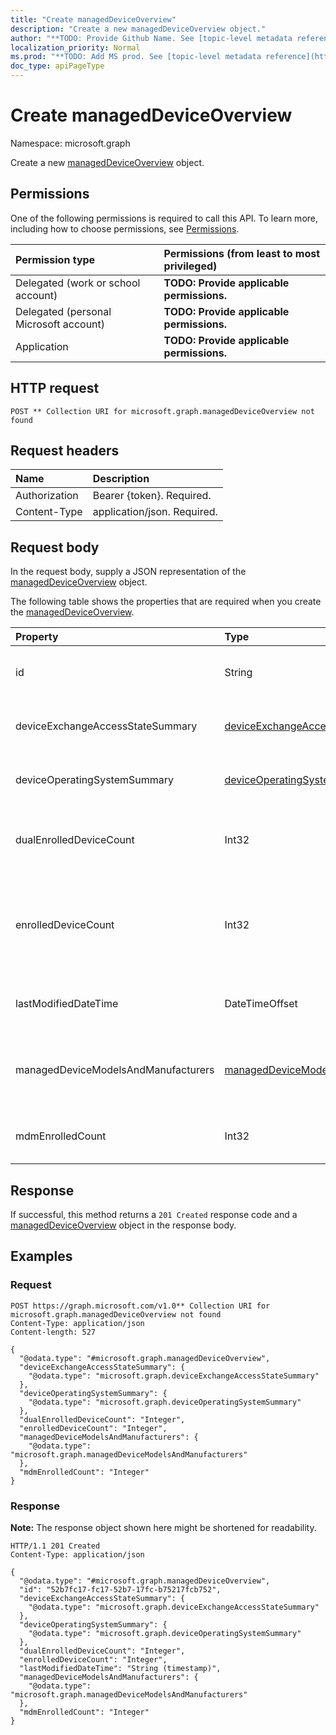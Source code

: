 ```yaml
---
title: "Create managedDeviceOverview"
description: "Create a new managedDeviceOverview object."
author: "**TODO: Provide Github Name. See [topic-level metadata reference](https://msgo.azurewebsites.net/add/document/guidelines/metadata.html#topic-level-metadata)**"
localization_priority: Normal
ms.prod: "**TODO: Add MS prod. See [topic-level metadata reference](https://msgo.azurewebsites.net/add/document/guidelines/metadata.html#topic-level-metadata)**"
doc_type: apiPageType
---
```


# Create managedDeviceOverview
Namespace: microsoft.graph



Create a new [managedDeviceOverview](../resources/manageddeviceoverview.md) object.

## Permissions
One of the following permissions is required to call this API. To learn more, including how to choose permissions, see [Permissions](/graph/permissions-reference).

|Permission type|Permissions (from least to most privileged)|
|:---|:---|
|Delegated (work or school account)|**TODO: Provide applicable permissions.**|
|Delegated (personal Microsoft account)|**TODO: Provide applicable permissions.**|
|Application|**TODO: Provide applicable permissions.**|

## HTTP request

<!-- {
  "blockType": "ignored"
}
-->
``` http
POST ** Collection URI for microsoft.graph.managedDeviceOverview not found
```

## Request headers
|Name|Description|
|:---|:---|
|Authorization|Bearer {token}. Required.|
|Content-Type|application/json. Required.|

## Request body
In the request body, supply a JSON representation of the [managedDeviceOverview](../resources/manageddeviceoverview.md) object.

The following table shows the properties that are required when you create the [managedDeviceOverview](../resources/manageddeviceoverview.md).

|Property|Type|Description|
|:---|:---|:---|
|id|String|**TODO: Add Description** Inherited from [entity](../resources/entity.md)|
|deviceExchangeAccessStateSummary|[deviceExchangeAccessStateSummary](../resources/deviceexchangeaccessstatesummary.md)|Distribution of Exchange Access State in Intune|
|deviceOperatingSystemSummary|[deviceOperatingSystemSummary](../resources/deviceoperatingsystemsummary.md)|Device operating system summary.|
|dualEnrolledDeviceCount|Int32|The number of devices enrolled in both MDM and EAS|
|enrolledDeviceCount|Int32|Total enrolled device count. Does not include PC devices managed via Intune PC Agent|
|lastModifiedDateTime|DateTimeOffset|Last modified date time of device overview|
|managedDeviceModelsAndManufacturers|[managedDeviceModelsAndManufacturers](../resources/manageddevicemodelsandmanufacturers.md)|Models and Manufactures meatadata for managed devices in the account|
|mdmEnrolledCount|Int32|The number of devices enrolled in MDM|



## Response

If successful, this method returns a `201 Created` response code and a [managedDeviceOverview](../resources/manageddeviceoverview.md) object in the response body.

## Examples

### Request
<!-- {
  "blockType": "request",
  "name": "create_manageddeviceoverview_from_"
}
-->
``` http
POST https://graph.microsoft.com/v1.0** Collection URI for microsoft.graph.managedDeviceOverview not found
Content-Type: application/json
Content-length: 527

{
  "@odata.type": "#microsoft.graph.managedDeviceOverview",
  "deviceExchangeAccessStateSummary": {
    "@odata.type": "microsoft.graph.deviceExchangeAccessStateSummary"
  },
  "deviceOperatingSystemSummary": {
    "@odata.type": "microsoft.graph.deviceOperatingSystemSummary"
  },
  "dualEnrolledDeviceCount": "Integer",
  "enrolledDeviceCount": "Integer",
  "managedDeviceModelsAndManufacturers": {
    "@odata.type": "microsoft.graph.managedDeviceModelsAndManufacturers"
  },
  "mdmEnrolledCount": "Integer"
}
```


### Response
**Note:** The response object shown here might be shortened for readability.
<!-- {
  "blockType": "response",
  "truncated": true,
  "@odata.type": "microsoft.graph.managedDeviceOverview"
}
-->
``` http
HTTP/1.1 201 Created
Content-Type: application/json

{
  "@odata.type": "#microsoft.graph.managedDeviceOverview",
  "id": "52b7fc17-fc17-52b7-17fc-b75217fcb752",
  "deviceExchangeAccessStateSummary": {
    "@odata.type": "microsoft.graph.deviceExchangeAccessStateSummary"
  },
  "deviceOperatingSystemSummary": {
    "@odata.type": "microsoft.graph.deviceOperatingSystemSummary"
  },
  "dualEnrolledDeviceCount": "Integer",
  "enrolledDeviceCount": "Integer",
  "lastModifiedDateTime": "String (timestamp)",
  "managedDeviceModelsAndManufacturers": {
    "@odata.type": "microsoft.graph.managedDeviceModelsAndManufacturers"
  },
  "mdmEnrolledCount": "Integer"
}
```

